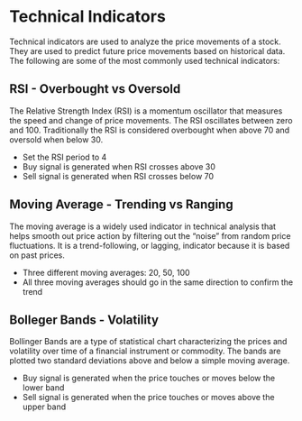 # Technical Indicators

Technical indicators are used to analyze the price movements of a stock. They are used to predict future price movements based on historical data. The following are some of the most commonly used technical indicators:

## RSI - Overbought vs Oversold

The Relative Strength Index (RSI) is a momentum oscillator that measures the speed and change of price movements. The RSI oscillates between zero and 100. Traditionally the RSI is considered overbought when above 70 and oversold when below 30.

- Set the RSI period to 4
- Buy signal is generated when RSI crosses above 30
- Sell signal is generated when RSI crosses below 70

## Moving Average - Trending vs Ranging

The moving average is a widely used indicator in technical analysis that helps smooth out price action by filtering out the “noise” from random price fluctuations. It is a trend-following, or lagging, indicator because it is based on past prices.

- Three different moving averages: 20, 50, 100
- All three moving averages should go in the same direction to confirm the trend

## Bolleger Bands - Volatility

Bollinger Bands are a type of statistical chart characterizing the prices and volatility over time of a financial instrument or commodity. The bands are plotted two standard deviations above and below a simple moving average.

- Buy signal is generated when the price touches or moves below the lower band
- Sell signal is generated when the price touches or moves above the upper band
